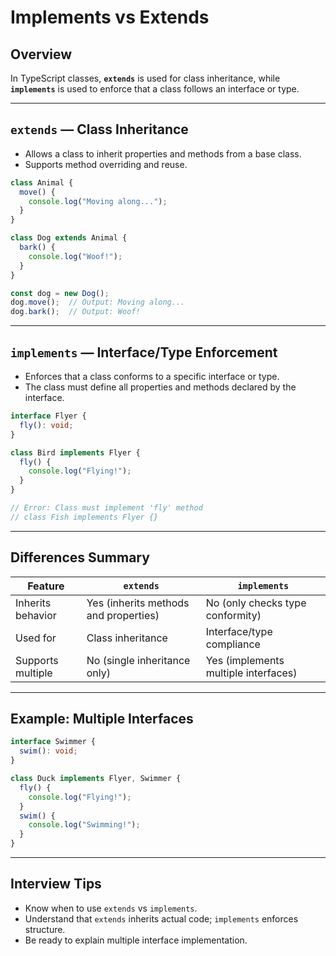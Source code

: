 # Implements vs Extends

## Overview

In TypeScript classes, **`extends`** is used for class inheritance, while **`implements`** is used to enforce that a class follows an interface or type.

------

## `extends` — Class Inheritance

- Allows a class to inherit properties and methods from a base class.
- Supports method overriding and reuse.

```ts
class Animal {
  move() {
    console.log("Moving along...");
  }
}

class Dog extends Animal {
  bark() {
    console.log("Woof!");
  }
}

const dog = new Dog();
dog.move();  // Output: Moving along...
dog.bark();  // Output: Woof!
```

------

## `implements` — Interface/Type Enforcement

- Enforces that a class conforms to a specific interface or type.
- The class must define all properties and methods declared by the interface.

```ts
interface Flyer {
  fly(): void;
}

class Bird implements Flyer {
  fly() {
    console.log("Flying!");
  }
}

// Error: Class must implement 'fly' method
// class Fish implements Flyer {}
```

------

## Differences Summary

| Feature           | `extends`                             | `implements`                         |
| ----------------- | ------------------------------------- | ------------------------------------ |
| Inherits behavior | Yes (inherits methods and properties) | No (only checks type conformity)     |
| Used for          | Class inheritance                     | Interface/type compliance            |
| Supports multiple | No (single inheritance only)          | Yes (implements multiple interfaces) |

------

## Example: Multiple Interfaces

```ts
interface Swimmer {
  swim(): void;
}

class Duck implements Flyer, Swimmer {
  fly() {
    console.log("Flying!");
  }
  swim() {
    console.log("Swimming!");
  }
}
```

------

## Interview Tips

- Know when to use `extends` vs `implements`.
- Understand that `extends` inherits actual code; `implements` enforces structure.
- Be ready to explain multiple interface implementation.

